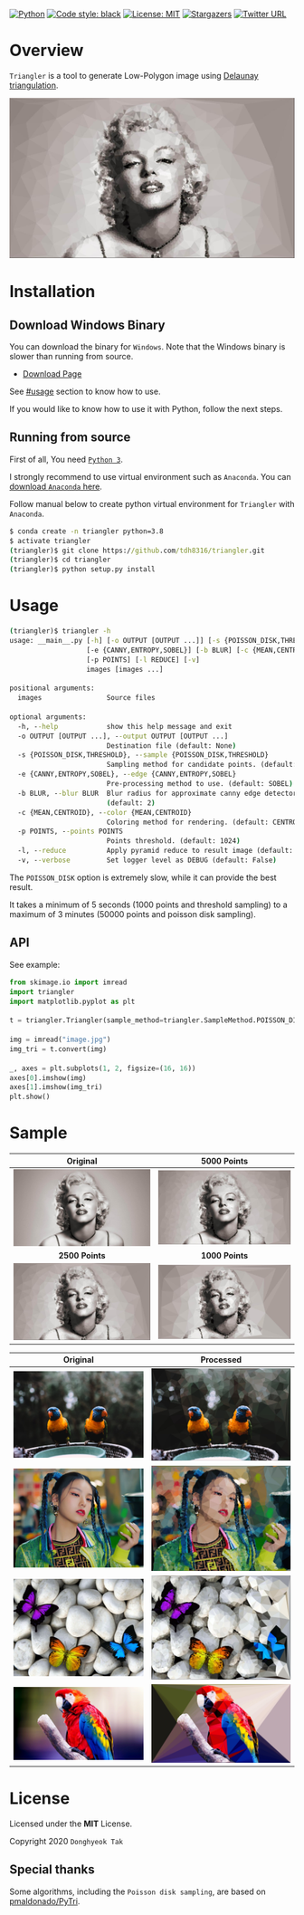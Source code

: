 [![Python](https://img.shields.io/badge/Python-%20>=3.6-blue.svg)](https://www.python.org/downloads/)
[![Code style: black](https://img.shields.io/badge/code%20style-black-000000.svg)](https://github.com/psf/black)
[![License: MIT](https://img.shields.io/badge/License-MIT-green.svg)](https://opensource.org/licenses/MIT)
[![Stargazers](https://img.shields.io/github/stars/tdh8316/triangler.svg)](https://github.com/tdh8316/triangler/stargazers)
[![Twitter URL](https://img.shields.io/twitter/url?style=social&url=https%3A%2F%2Fgithub.com%2Ftdh8316%2Ftriangler)](https://twitter.com/intent/tweet?text=Convert%20images%20to%20Low-Poly%20art:&url=https%3A%2F%2Fgithub.com%2Ftdh8316%2Ftriangler)

# Overview
`Triangler` is a tool to generate Low-Polygon image using [Delaunay triangulation](https://en.wikipedia.org/wiki/Delaunay_triangulation).

![sample](./docs/m_tri2.jpg)

# Installation

## Download Windows Binary
You can download the binary for `Windows`.
Note that the Windows binary is slower than running from source.
 - [Download Page](https://github.com/tdh8316/triangler/releases)

See [#usage](https://github.com/tdh8316/triangler#usage) section to know how to use.

If you would like to know how to use it with Python, follow the next steps.

## Running from source
First of all, You need [`Python 3`](https://www.python.org/).

I strongly recommend to use virtual environment such as `Anaconda`.
You can [download `Anaconda` here](https://www.anaconda.com/distribution/#download-section).

Follow manual below to create python virtual environment for `Triangler` with `Anaconda`.
```cmd
$ conda create -n triangler python=3.8
$ activate triangler
(triangler)$ git clone https://github.com/tdh8316/triangler.git
(triangler)$ cd triangler
(triangler)$ python setup.py install
```

# Usage
```cmd
(triangler)$ triangler -h
usage: __main__.py [-h] [-o OUTPUT [OUTPUT ...]] [-s {POISSON_DISK,THRESHOLD}]
                   [-e {CANNY,ENTROPY,SOBEL}] [-b BLUR] [-c {MEAN,CENTROID}]
                   [-p POINTS] [-l REDUCE] [-v]
                   images [images ...]

positional arguments:
  images                Source files

optional arguments:
  -h, --help            show this help message and exit
  -o OUTPUT [OUTPUT ...], --output OUTPUT [OUTPUT ...]
                        Destination file (default: None)
  -s {POISSON_DISK,THRESHOLD}, --sample {POISSON_DISK,THRESHOLD}
                        Sampling method for candidate points. (default: THRESHOLD)
  -e {CANNY,ENTROPY,SOBEL}, --edge {CANNY,ENTROPY,SOBEL}
                        Pre-processing method to use. (default: SOBEL)
  -b BLUR, --blur BLUR  Blur radius for approximate canny edge detector.
                        (default: 2)
  -c {MEAN,CENTROID}, --color {MEAN,CENTROID}
                        Coloring method for rendering. (default: CENTROID)
  -p POINTS, --points POINTS
                        Points threshold. (default: 1024)
  -l, --reduce          Apply pyramid reduce to result image (default: False)
  -v, --verbose         Set logger level as DEBUG (default: False)
```

The `POISSON_DISK` option is extremely slow, while it can provide the best result.

It takes a minimum of 5 seconds (1000 points and threshold sampling) to a maximum of 3 minutes (50000 points and poisson disk sampling).

## API
See example:
```python
from skimage.io import imread
import triangler
import matplotlib.pyplot as plt

t = triangler.Triangler(sample_method=triangler.SampleMethod.POISSON_DISK)

img = imread("image.jpg")
img_tri = t.convert(img)

_, axes = plt.subplots(1, 2, figsize=(16, 16))
axes[0].imshow(img)
axes[1].imshow(img_tri)
plt.show()
```


# Sample
|Original|5000 Points|
|:------:|:---------:|
|![sample](./docs/m.jpg)|![sample](./docs/m_tri.jpg)
|**2500 Points**|**1000 Points**|
|![sample](./docs/m_tri2.jpg)|![sample](./docs/m_tri3.jpg)|

|Original|Processed|
|--------|---------|
|![sample](./docs/birds.jpg)|![sample](./docs/birds_tri.jpg)|
|![sample](./docs/yeji2.jpg)|![sample](./docs/yeji2_tri.jpg)|
|![sample](./docs/bfly.jpg)|![sample](./docs/bfly_tri.jpg)|
|![sample](./docs/parrot.jpg)|![sample](./docs/parrot_tri.jpg)|

# License
Licensed under the **MIT** License.

Copyright 2020 `Donghyeok Tak`

## Special thanks
Some algorithms, including the `Poisson disk sampling`, are based on [pmaldonado/PyTri](https://github.com/pmaldonado/PyTri).
